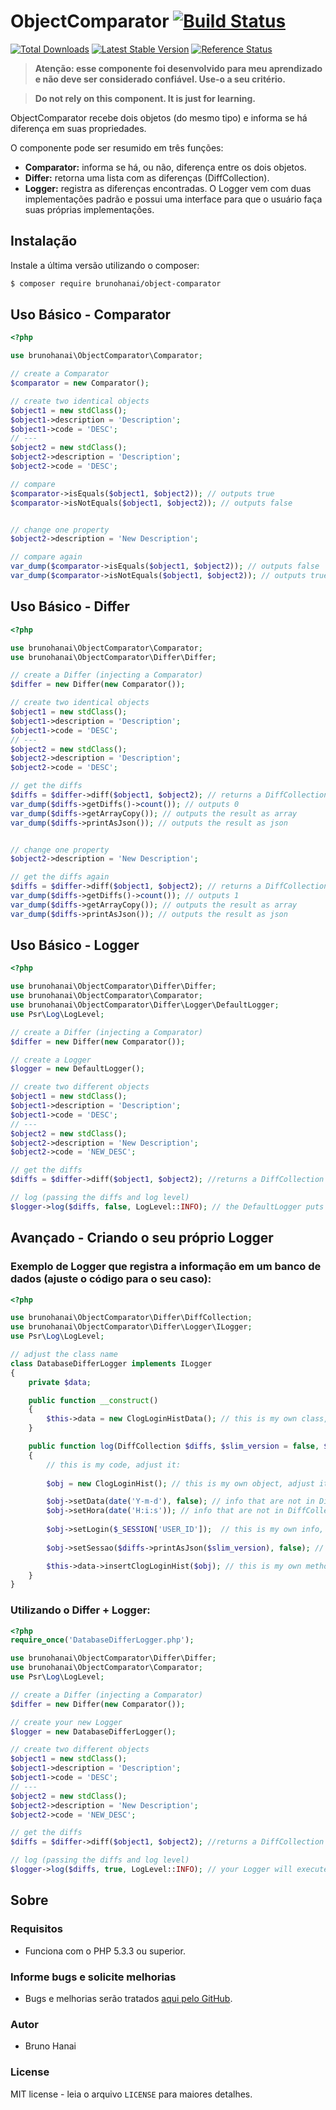 # ObjectComparator [![Build Status](https://travis-ci.org/brunohanai/object-comparator.svg)](https://travis-ci.org/brunohanai/object-comparator)

[![Total Downloads](https://img.shields.io/packagist/dt/brunohanai/object-comparator.svg)](https://packagist.org/packages/brunohanai/object-comparator)
[![Latest Stable Version](https://img.shields.io/packagist/v/brunohanai/object-comparator.svg)](https://packagist.org/packages/brunohanai/object-comparator)
[![Reference Status](https://www.versioneye.com/php/brunohanai:object-comparator/reference_badge.svg)](https://www.versioneye.com/php/brunohanai:object-comparator/references)

> **Atenção: esse componente foi desenvolvido para meu aprendizado e não deve ser considerado confiável. Use-o a seu critério.** 

> **Do not rely on this component. It is just for learning.** 

ObjectComparator recebe dois objetos (do mesmo tipo) e informa se há diferença em suas propriedades.

O componente pode ser resumido em três funções:

* **Comparator:** informa se há, ou não, diferença entre os dois objetos.
* **Differ:** retorna uma lista com as diferenças (DiffCollection).
* **Logger:** registra as diferenças encontradas. O Logger vem com duas implementações padrão e possui uma interface para que o usuário faça suas próprias implementações.
 
## Instalação

Instale a última versão utilizando o composer:

```bash
$ composer require brunohanai/object-comparator
```

## Uso Básico - Comparator

```php
<?php

use brunohanai\ObjectComparator\Comparator;

// create a Comparator
$comparator = new Comparator();

// create two identical objects
$object1 = new stdClass();
$object1->description = 'Description';
$object1->code = 'DESC';
// ---
$object2 = new stdClass();
$object2->description = 'Description';
$object2->code = 'DESC';

// compare
$comparator->isEquals($object1, $object2)); // outputs true
$comparator->isNotEquals($object1, $object2)); // outputs false


// change one property
$object2->description = 'New Description';

// compare again
var_dump($comparator->isEquals($object1, $object2)); // outputs false
var_dump($comparator->isNotEquals($object1, $object2)); // outputs true
```

## Uso Básico - Differ

```php
<?php

use brunohanai\ObjectComparator\Comparator;
use brunohanai\ObjectComparator\Differ\Differ;

// create a Differ (injecting a Comparator)
$differ = new Differ(new Comparator());

// create two identical objects
$object1 = new stdClass();
$object1->description = 'Description';
$object1->code = 'DESC';
// ---
$object2 = new stdClass();
$object2->description = 'Description';
$object2->code = 'DESC';

// get the diffs
$diffs = $differ->diff($object1, $object2); // returns a DiffCollection with no diffs
var_dump($diffs->getDiffs()->count()); // outputs 0
var_dump($diffs->getArrayCopy()); // outputs the result as array
var_dump($diffs->printAsJson()); // outputs the result as json


// change one property
$object2->description = 'New Description';

// get the diffs again
$diffs = $differ->diff($object1, $object2); // returns a DiffCollection with the diffs
var_dump($diffs->getDiffs()->count()); // outputs 1
var_dump($diffs->getArrayCopy()); // outputs the result as array
var_dump($diffs->printAsJson()); // outputs the result as json
```

## Uso Básico - Logger

```php
<?php

use brunohanai\ObjectComparator\Differ\Differ;
use brunohanai\ObjectComparator\Comparator;
use brunohanai\ObjectComparator\Differ\Logger\DefaultLogger;
use Psr\Log\LogLevel;

// create a Differ (injecting a Comparator)
$differ = new Differ(new Comparator());

// create a Logger
$logger = new DefaultLogger();

// create two different objects
$object1 = new stdClass();
$object1->description = 'Description';
$object1->code = 'DESC';
// ---
$object2 = new stdClass();
$object2->description = 'New Description';
$object2->code = 'NEW_DESC';

// get the diffs
$diffs = $differ->diff($object1, $object2); //returns a DiffCollection with two diffs (description and code)

// log (passing the diffs and log level)
$logger->log($diffs, false, LogLevel::INFO); // the DefaultLogger puts a new line in your default PHP error_log file
```

## Avançado - Criando o seu próprio Logger

### Exemplo de Logger que registra a informação em um banco de dados (ajuste o código para o seu caso):

```php
<?php

use brunohanai\ObjectComparator\Differ\DiffCollection;
use brunohanai\ObjectComparator\Differ\Logger\ILogger;
use Psr\Log\LogLevel;

// adjust the class name
class DatabaseDifferLogger implements ILogger
{
    private $data;

    public function __construct()
    {
        $this->data = new ClogLoginHistData(); // this is my own class, adjust it
    }

    public function log(DiffCollection $diffs, $slim_version = false, $level = LogLevel::DEBUG)
    {
        // this is my code, adjust it:
        
        $obj = new ClogLoginHist(); // this is my own object, adjust it

        $obj->setData(date('Y-m-d'), false); // info that are not in DiffCollection
        $obj->setHora(date('H:i:s')); // info that are not in DiffCollection
        
        $obj->setLogin($_SESSION['USER_ID']);  // this is my own info, are not in DiffCollection
        
        $obj->setSessao($diffs->printAsJson($slim_version), false); // DiffCollection result as JSON

        $this->data->insertClogLoginHist($obj); // this is my own method, adjust it 
    }
}
```

### Utilizando o Differ + Logger:

```php
<?php
require_once('DatabaseDifferLogger.php');

use brunohanai\ObjectComparator\Differ\Differ;
use brunohanai\ObjectComparator\Comparator;
use Psr\Log\LogLevel;

// create a Differ (injecting a Comparator)
$differ = new Differ(new Comparator());

// create your new Logger
$logger = new DatabaseDifferLogger();

// create two different objects
$object1 = new stdClass();
$object1->description = 'Description';
$object1->code = 'DESC';
// ---
$object2 = new stdClass();
$object2->description = 'New Description';
$object2->code = 'NEW_DESC';

// get the diffs
$diffs = $differ->diff($object1, $object2); //returns a DiffCollection with two diffs (description and code)

// log (passing the diffs and log level)
$logger->log($diffs, true, LogLevel::INFO); // your Logger will execute your code
```

## Sobre

### Requisitos

* Funciona com o PHP 5.3.3 ou superior.

### Informe bugs e solicite melhorias

* Bugs e melhorias serão tratados [aqui pelo GitHub](https://github.com/brunohanai/object-comparator/issues).

### Autor

* Bruno Hanai

### License

MIT license - leia o arquivo `LICENSE` para maiores detalhes.